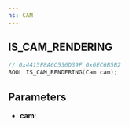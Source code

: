 ```yaml
---
ns: CAM
---
```

## IS_CAM_RENDERING

```c
// 0x4415F8A6C536D39F 0x6EC6B5B2
BOOL IS_CAM_RENDERING(Cam cam);
```

## Parameters
* **cam**:
